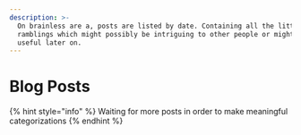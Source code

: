 ```yaml
---
description: >-
  On brainless are a, posts are listed by date. Containing all the little
  ramblings which might possibly be intriguing to other people or might be
  useful later on.
---
```


# Blog Posts

{% hint style="info" %}
Waiting for more posts in order to make meaningful categorizations
{% endhint %}


